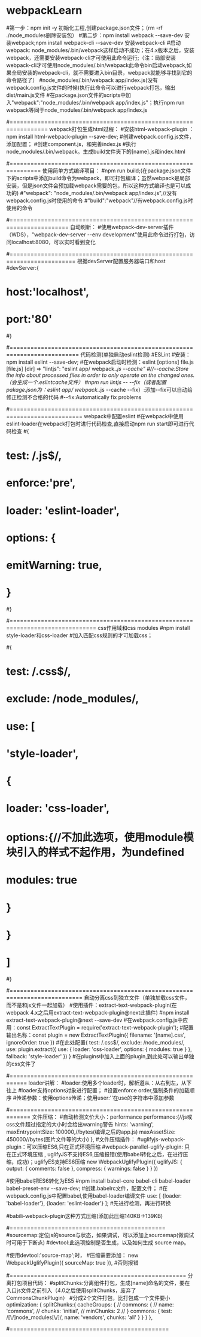 # webpackLearn

#第一步：npm init -y 初始化工程,创建package.json文件；（rm -rf ./node_modules删除安装包）
#第二步：npm install webpack --save-dev 安装webpack;npm install webpack-cli --save-dev 安装webpack-cli
#启动webpack: node_modules/.bin/webpack这样启动不成功；在4.x版本之后，安装webpack，还需要安装webpack-cli才可使用此命令运行;（注：局部安装webpack-cli才可使用node_modules/.bin/webpack此命令bin启动webpack,如果全局安装的webpack-cli，就不需要进入bin目录，webpack就能够寻找到它的命令路径了）
#node_modules/.bin/webpack app/index.js(没有webpack.config.js文件的时候)执行此命令可以进行webpack打包，输出dist/main.js文件
#在package.json文件的scripts中加入"webpack":"node_modules/.bin/webpack app/index.js"；执行npm run webpack等同于node_modules/.bin/webpack app/index.js

#=================================================================
webpack打包生成html过程：
#安装html-webpack-plugin ：npm install html-webpack-plugin --save-dev;
#创建webpack.config.js文件，添加配置；
#创建component.js，和完善index.js
#执行node_modules/.bin/webpack。生成build文件夹下的[name].js和index.html

#===============================================================
使用简单方式编译项目：
#npm run build;(在package.json文件下的scripts中添加build命令为webpack，即可打包编译；虽然webpack是局部安装，但是json文件会预加载webpack需要的包，所以这种方式编译也是可以成功的)
#"webpack": "node_modules/.bin/webpack app/index.js",//没有webpack.config.js时使用的命令
#"build":"webpack"//有webpack.config.js时使用的命令

#=======================================================================
自动刷新：
#使用webpack-dev-server插件（WDS），"webpack-dev-server --env development"使用此命令进行打包，访问localhost:8080，可以实时看到变化

#=========================================================================
根据devServer配置服务器端口和host
#devServer:{
#   host:'localhost',
#   port:'80'
#}

#==========================================================================
代码检测(单独启动eslint检测)
#ESLint
#安装：npm install eslint --save-dev;
#在webpack启动时检测：eslint [options] file.js [file.js] [dir]  => "lintjs": "eslint app/ webpack.*.js --cache"
#//--cache:Store the info about processed files in order to only operate on the changed ones.（会生成一个.eslintcache文件）
#npm run lintjs -- --fix（或者配置pakage.json为：eslint app/ webpack.*.js --cache --fix）:添加--fix可以自动给修正检测不合格的代码
#--fix:Automatically fix problems

#===========================================================================
webpack中配置eslint
#在webpack中使用eslint-loader在webpack打包时进行代码检查,直接启动npm run start即可进行代码检查
#{
#   test: /\.js$/,
#   enforce:'pre',
#   loader: 'eslint-loader',
#   options: {
#      emitWarning: true,
#   }
#}

#===============================================================================
css作用域和css modules
#npm install style-loader和css-loader
#加入匹配css规则的才可加载css；

#{
#   test: /\.css$/,
#   exclude: /node_modules/,
#   use: [
#      'style-loader',
#      {
#         loader: 'css-loader',
#         options:{//不加此选项，使用module模块引入的样式不起作用，为undefined
#            modules: true
#         }
#      }
#   ]
#}

#===========================================================================
自动分离css到独立文件（单独加载css文件，而不是和js文件一起加载）
#使用插件：extract-text-webpack-plugin(在webpack 4.x之后用extract-text-webpack-plugin@next此插件)
#npm install extract-text-webpack-plugin@next --save-dev
#在webpack.config.js中应用：const ExtractTextPlugin = require('extract-text-webpack-plugin');
#配置输出名称：const plugin = new ExtractTextPlugin({
   filename: '[name].css',
   ignoreOrder: true
})
#在此处配置{
   test: /\.css$/,
   exclude: /node_modules/,
   use: plugin.extract({
      use: {
         loader: 'css-loader',
         options: {
            modules: true
         }
      },
      fallback: 'style-loader'
   })
}
#在plugins中加入上面的plugin,到此处可以输出单独的css文件了

#===========================================================
loader讲解：
#loader:使用多个loader时，解析遵从：从右到左，从下往上
#loader支持options对象进行配置；
#设置enforce order,强制条件的加载顺序
#传递参数：使用options传递；使用user:''在use的字符串中添加参数

#============================================================
文件压缩：
#自动检测文价大小：performance
performance:{//js或css文件超过指定的大小时会给出warning警告
   hints: 'warning',
   maxEntrypointSize: 100000,//bytes(编译之后的app.js)
   maxAssetSize: 450000//bytes(图片文件等的大小)
},
#文件压缩插件：
#uglifyjs-webpack-plugin：可以压缩ES6,只在正式环境压缩
#webpack-parallel-uglify-plugin:  只在正式环境压缩 , uglifyJS不支持ES6,压缩报错(使用babel转化之后，在进行压缩，成功)；uglifyES支持ES6压缩
new WebpackUglifyPlugin({
   uglifyJS: {
      output: {
         comments: false
      },
      compress: {
         warnings: false
      }
   }
})

#使用babel把ES6转化为ES5
#npm install babel-core babel-cli babel-loader babel-preset-env --save-dev;
#创建.babelrc文件，配置文件；
#在webpack.config.js中配置babel,使用babel-loader编译文件
use: [
   {loader: 'babel-loader'},
   {loader: 'eslint-loader'}
];
#先进行检测，再进行转换

#babili-webpack-plugin这种方式压缩(添加此压缩140KB->139KB)

#=============================================
#sourcemap:定位js的source与状态，如果调试，可以添加上sourcemap(做调试时可用于下断点)
#devtool:此选项控制是否生成，以及如何生成 source map。

#使用devtool:'source-map';时，
#压缩需要添加：
new WebpackUglifyPlugin({
   sourceMap: true
}),
#否则报错

#===================================================
分离打包项目代码：
#splitChunks:分离组件打包，生成[name]命名的文件，要在入口js文件之前引入（4.0之后使用splitChunks，废弃了CommonsChunkPlugin）
#分成2个文件打包，比打包成一个文件要小
optimization: {
   splitChunks:{
      cacheGroups: {
         // commons: {
         //   name: 'commons',
         //   chunks: 'initial',
         //   minChunks: 2
         // }
         commons: {
            test: /[\\/]node_modules[\\/]/,
            name: 'vendors',
            chunks: 'all'
         }
         }
   }
},

#==============================================